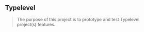 Typelevel
---------
>The purpose of this project is to prototype and test Typelevel project(s) features.
